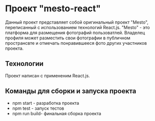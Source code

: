 # Проект "mesto-react"

Данный проект представляет собой оригинальный проект "Mesto", переписанный с использованием технологий React.js. "Mesto" - это платформа для размещения фотографий пользоватлей. Владелец профиля может разместить свои фотографии в публичном пространсвте и отмечать понравившееся фото других участников проекта.

## Технологии 

Проект написан с примененим React.js.

## Команды для сборки и запуска проекта

 * npm start - разработка проекта
 * npm test - запуск тестов 
 * npm run build- финальная сборка проекта
